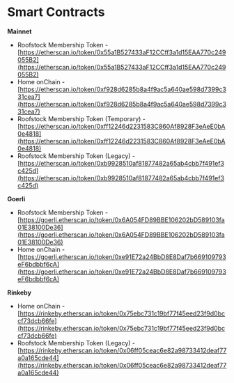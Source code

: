 # Smart Contracts

**Mainnet**

* Roofstock Membership Token - [https://etherscan.io/token/0x55a1B527433aF12CCff3a1d15EAA770c249055B2](https://etherscan.io/token/0x55a1B527433aF12CCff3a1d15EAA770c249055B2)
* Home onChain - [https://etherscan.io/token/0xf928d6285b8a4f9ac5a640ae598d7399c331cea7](https://etherscan.io/token/0xf928d6285b8a4f9ac5a640ae598d7399c331cea7)
* Roofstock Membership Token (Temporary) - [https://etherscan.io/token/0xff12246d2231583C860Af8928F3eAeE0bA0e4818](https://etherscan.io/token/0xff12246d2231583C860Af8928F3eAeE0bA0e4818)
* Roofstock Membership Token (Legacy) - [https://etherscan.io/token/0xb9928510af81877482a65ab4cbb7f491ef3c425d](https://etherscan.io/token/0xb9928510af81877482a65ab4cbb7f491ef3c425d)

**Goerli**

* Roofstock Membership Token - [https://goerli.etherscan.io/token/0x6A054FD89BBE106202bD589103fa01E38100De36](https://goerli.etherscan.io/token/0x6A054FD89BBE106202bD589103fa01E38100De36)
* Home onChain - [https://goerli.etherscan.io/token/0xe91E72a24BbD8E8Daf7b669109793eF6bdbbf6cA](https://goerli.etherscan.io/token/0xe91E72a24BbD8E8Daf7b669109793eF6bdbbf6cA)

**Rinkeby**

* Home onChain - [https://rinkeby.etherscan.io/token/0x75ebc731c19bf77f45eed23f9d0bccf73dcb66fe](https://rinkeby.etherscan.io/token/0x75ebc731c19bf77f45eed23f9d0bccf73dcb66fe)
* Roofstock Membership Token (Legacy) - [https://rinkeby.etherscan.io/token/0x06ff05ceac6e82a98733412deaf77a0a165cde44](https://rinkeby.etherscan.io/token/0x06ff05ceac6e82a98733412deaf77a0a165cde44)

